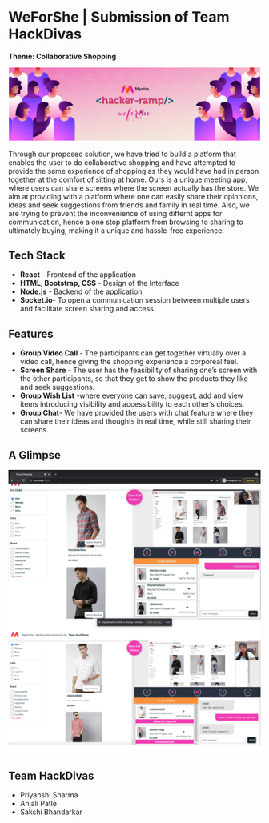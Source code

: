 # WeForShe | Submission of Team HackDivas
<b>Theme:
Collaborative Shopping</b>

<p align="center">
    <img src="hackerramp.PNG" alt="Logo" width="auto">
  </a>
  
Through our proposed solution, we have tried to build a platform that enables the user to do collaborative shopping and have attempted to provide the same experience of shopping as they would have had in person together at the comfort of sitting at home. Ours is a unique meeting app, where users can share screens where the screen actually has the store. We aim at providing with a platform where one can easily share their opinnions, ideas and seek suggestions from friends and family in real time. Also, we are trying to prevent the inconvenience of using differnt apps for communication, hence a one stop platform from browsing to sharing to ultimately buying, making it a unique and hassle-free experience.


## Tech Stack
* <b>React</b> - Frontend of the application
* <b>HTML, Bootstrap, CSS</b> - Design of the Interface 
* <b>Node.js</b> - Backend of the application 
* <b>Socket.io</b>- To open a communication session between multiple users and facilitate screen sharing and access.

## Features
* <b>Group Video Call</b> - The participants can get together virtually over a video call, hence giving the shopping experience a corporeal feel.   
* <b>Screen Share</b> - The user has the feasibility of sharing one’s screen with the other participants, so that they get to show the products they like and seek suggestions.
* <b>Group Wish List</b> -where everyone can save, suggest, add and view items introducing visibility and accessibility to each other’s choices.
* <b>Group Chat</b>- We have provided the users with chat feature where they can share their ideas and thoughts in real time, while still sharing their screens.

## A Glimpse

<p align="center">
    <img src="ss.jpg" alt="ss" width="auto">
    <img src="ss11.png" alt="ss" width="auto">
    
  </a>

## Team HackDivas

* Priyanshi Sharma
* Anjali Patle
* Sakshi Bhandarkar
